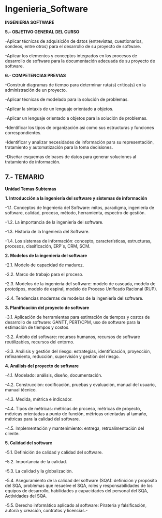 # Ingenieria_Software

**INGENIERIA SOFTWARE**

**5.- OBJETIVO GENERAL DEL CURSO**

-Aplicar técnicas de adquisición de datos (entrevistas, cuestionarios, sondeos, entre otros) para el desarrollo de su proyecto de software.

-Aplicar los elementos y conceptos integrados en los procesos de desarrollo de software para la documentación adecuada de su proyecto de software.

**6.- COMPETENCIAS PREVIAS**

-Construir diagramas de tiempo para determinar ruta(s) crítica(s) en la administración de un proyecto.

-Aplicar técnicas de modelado para la solución de problemas.

-Aplicar la sintaxis de un lenguaje orientado a objetos.

-Aplicar un lenguaje orientado a objetos para la solución de problemas.

-Identificar los tipos de organización así como sus estructuras y funciones correspondientes.

-Identificar y analizar necesidades de información para su representación, tratamiento y automatización para la toma decisiones.

-Diseñar esquemas de bases de datos para generar soluciones al tratamiento de información.

**7.- TEMARIO**
-----------------------------------------------------------------------------------------------------------------------------------------------------
**Unidad Temas Subtemas**

**1. Introducción a la ingeniería del software y sistemas de información**

-1.1. Conceptos de Ingeniería del Software: mitos, paradigma, ingeniería de software, calidad, proceso, método, herramienta, espectro de gestión.

-1.2. La importancia de la ingeniería del software.

-1.3. Historia de la Ingeniería del Software.

-1.4. Los sistemas de información: concepto, características, estructuras, procesos, clasificación, ERP´s, CRM, SCM.

**2. Modelos de la ingeniería del software**

-2.1. Modelo de capacidad de madurez.

-2.2. Marco de trabajo para el proceso.

-2.3. Modelos de la ingeniería del software: modelo de cascada, modelo de prototipos, modelo de espiral, modelo de Proceso Unificado Racional (RUP).

-2.4. Tendencias modernas de modelos de la ingeniería del software.

**3. Planificación del proyecto de software**

-3.1. Aplicación de herramientas para estimación de tiempos y costos de desarrollo de software: GANTT, PERT/CPM, uso de software para la estimación de tiempos y costos.

-3.2. Ámbito del software: recursos humanos, recursos de software reutilizables, recursos del entorno.

-3.3. Análisis y gestión del riesgo: estrategias, identificación, proyección, refinamiento, reducción, supervisión y gestión del riesgo.

**4. Análisis del proyecto de software**

-4.1. Modelado: análisis, diseño, documentación.

-4.2. Construcción: codificación, pruebas y evaluación, manual del usuario, manual técnico.

-4.3. Medida, métrica e indicador.

-4.4. Tipos de métricas: métricas de proceso, métricas de proyecto, métricas orientadas a punto de función, métricas orientadas al tamaño, métricas para la calidad del software.

-4.5. Implementación y mantenimiento: entrega, retroalimentación del cliente.

**5. Calidad del software**

-5.1. Definición de calidad y calidad del software.

-5.2. Importancia de la calidad.

-5.3. La calidad y la globalización.

-5.4. Aseguramiento de la calidad del software (SQA): definición y propósito del SQA, problemas que resuelve el SQA, roles y responsabilidades de los equipos de desarrollo, habilidades y capacidades del personal del SQA, Actividades del SQA.

-5.5. Derecho informático aplicado al software: Piratería y falsificación, autoría y creación, contratos y licencias.-
